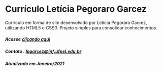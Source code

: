 # Currículo Letícia Pegoraro Garcez

Curriculo em forma de site desenvolvido por Letícia Pegoraro Garcez, utilizando HTML5 e CSS3. Projeto simples para consolidar conhecimentos.

##### Acesse [clicando aqui](https://lelepg.github.io/Curriculo/)

##### Contato : lpgarcez@inf.ufpel.edu.br

##### Atualizado em Janeiro/2021
